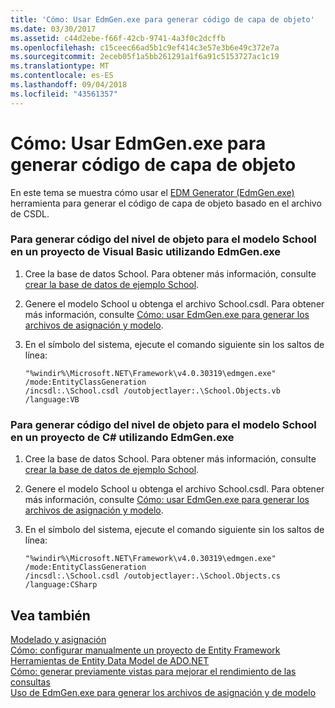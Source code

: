 ```yaml
---
title: 'Cómo: Usar EdmGen.exe para generar código de capa de objeto'
ms.date: 03/30/2017
ms.assetid: c44d2ebe-f66f-42cb-9741-4a3f0c2dcffb
ms.openlocfilehash: c15ceec66ad5b1c9ef414c3e57e3b6e49c372e7a
ms.sourcegitcommit: 2eceb05f1a5bb261291a1f6a91c5153727ac1c19
ms.translationtype: MT
ms.contentlocale: es-ES
ms.lasthandoff: 09/04/2018
ms.locfileid: "43561357"
---
```

# <a name="how-to-use-edmgenexe-to-generate-object-layer-code"></a>Cómo: Usar EdmGen.exe para generar código de capa de objeto
En este tema se muestra cómo usar el [EDM Generator (EdmGen.exe)](../../../../../docs/framework/data/adonet/ef/edm-generator-edmgen-exe.md) herramienta para generar el código de capa de objeto basado en el archivo de CSDL.  
  
### <a name="to-generate-object-layer-code-for-the-school-model-for-a-visual-basic-project-using-edmgenexe"></a>Para generar código del nivel de objeto para el modelo School en un proyecto de Visual Basic utilizando EdmGen.exe  
  
1.  Cree la base de datos School. Para obtener más información, consulte [crear la base de datos de ejemplo School](https://msdn.microsoft.com/library/c1bec483-a0ea-4660-aa0b-7b0a8b68fed0).  
  
2.  Genere el modelo School u obtenga el archivo School.csdl. Para obtener más información, consulte [Cómo: usar EdmGen.exe para generar los archivos de asignación y modelo](../../../../../docs/framework/data/adonet/ef/how-to-use-edmgen-exe-to-generate-the-model-and-mapping-files.md).  
  
3.  En el símbolo del sistema, ejecute el comando siguiente sin los saltos de línea:  
  
    ```  
    "%windir%\Microsoft.NET\Framework\v4.0.30319\edmgen.exe" /mode:EntityClassGeneration   
    /incsdl:.\School.csdl /outobjectlayer:.\School.Objects.vb /language:VB  
    ```  
  
### <a name="to-generate-object-layer-code-for-the-school-model-for-a-c-project-using-edmgenexe"></a>Para generar código del nivel de objeto para el modelo School en un proyecto de C# utilizando EdmGen.exe  
  
1.  Cree la base de datos School. Para obtener más información, consulte [crear la base de datos de ejemplo School](https://msdn.microsoft.com/library/c1bec483-a0ea-4660-aa0b-7b0a8b68fed0).  
  
2.  Genere el modelo School u obtenga el archivo School.csdl. Para obtener más información, consulte [Cómo: usar EdmGen.exe para generar los archivos de asignación y modelo](../../../../../docs/framework/data/adonet/ef/how-to-use-edmgen-exe-to-generate-the-model-and-mapping-files.md).  
  
3.  En el símbolo del sistema, ejecute el comando siguiente sin los saltos de línea:  
  
    ```  
    "%windir%\Microsoft.NET\Framework\v4.0.30319\edmgen.exe" /mode:EntityClassGeneration   
    /incsdl:.\School.csdl /outobjectlayer:.\School.Objects.cs /language:CSharp  
    ```  
  
## <a name="see-also"></a>Vea también  
 [Modelado y asignación](../../../../../docs/framework/data/adonet/ef/modeling-and-mapping.md)  
 [Cómo: configurar manualmente un proyecto de Entity Framework](https://msdn.microsoft.com/library/73f6ae1d-b3b2-4577-aebd-ad5a75954e9e)  
 [Herramientas de Entity Data Model de ADO.NET](https://msdn.microsoft.com/library/91076853-0881-421b-837a-f582f36be527)  
 [Cómo: generar previamente vistas para mejorar el rendimiento de las consultas](https://msdn.microsoft.com/library/b18a9d16-e10b-4043-ba91-b632f85a2579)  
 [Uso de EdmGen.exe para generar los archivos de asignación y de modelo](../../../../../docs/framework/data/adonet/ef/how-to-use-edmgen-exe-to-generate-the-model-and-mapping-files.md)
